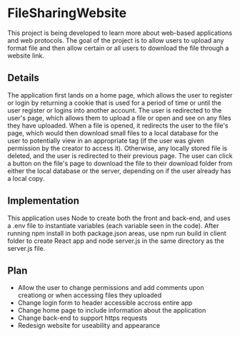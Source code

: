 # FileSharingWebsite
This project is being developed to learn more about web-based applications and web protocols. The goal
of the project is to allow users to upload any format file and then allow certain or all users to
download the file through a website link.
## Details
The application first lands on a home page, which allows the user to register or login by returning
a cookie that is used for a period of time or until the user register or logins into another account.
The user is redirected to the user's page, which allows them to upload a file or open and see on any
files they have uploaded. When a file is opened, it redirects the user to the file's page, which
would then download small files to a local database for the user to potentially view in an appropriate tag (if the user
was given permission by the creator to access it). Otherwise, any locally stored file is deleted,
and the user is redirected to their previous page. The user can click a button on the file's page
to download the file to their download folder from either the local database or the server, depending
on if the user already has a local copy.
## Implementation
This application uses Node to create both the front and back-end, and uses a .env file to instantiate
variables (each variable seen in the code). After running npm install in both package.json areas,
use npm run build in client folder to create React app and node server.js in the same directory
as the server.js file.
## Plan
* Allow the user to change permissions and add comments upon creationg or when accessing files they uploaded
* Change login form to header accessible accross entire app
* Change home page to include information about the application
* Change back-end to support https requests
* Redesign website for useability and appearance
